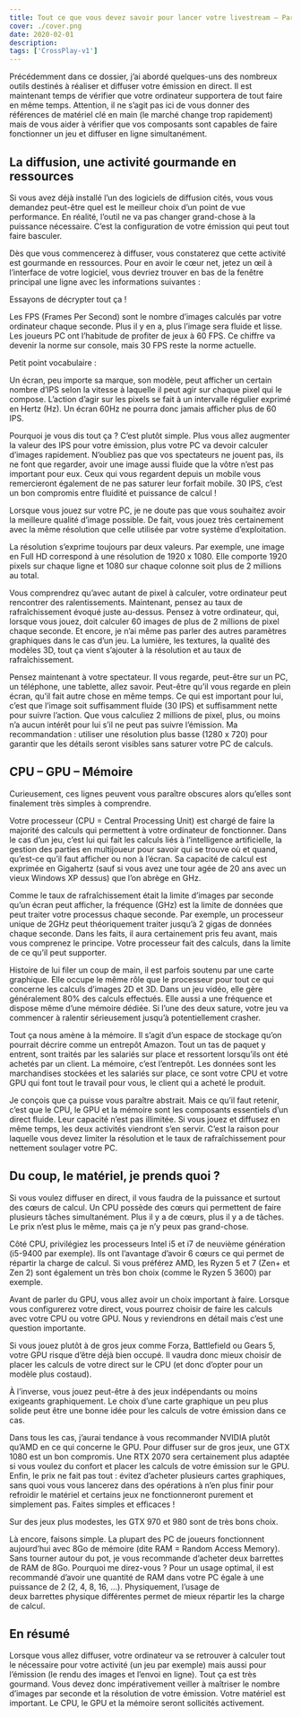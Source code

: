 ```yaml
---
title: Tout ce que vous devez savoir pour lancer votre livestream – Partie 4
cover: ./cover.png
date: 2020-02-01
description: 
tags: ['CrossPlay-v1']
---
```

Précédemment dans ce dossier, j’ai abordé quelques-uns des nombreux outils destinés à réaliser et diffuser votre émission en direct. Il est maintenant temps de vérifier que votre ordinateur supportera de tout faire en même temps. Attention, il ne s’agit pas ici de vous donner des références de matériel clé en main (le marché change trop rapidement) mais de vous aider à vérifier que vos composants sont capables de faire fonctionner un jeu et diffuser en ligne simultanément. 

## La diffusion, une activité gourmande en ressources 
Si vous avez déjà installé l’un des logiciels de diffusion cités, vous vous demandez peut-être quel est le meilleur choix d’un point de vue performance. En réalité, l’outil ne va pas changer grand-chose à la puissance nécessaire. C’est la configuration de votre émission qui peut tout faire basculer. 

Dès que vous commencerez à diffuser, vous constaterez que cette activité est gourmande en ressources. Pour en avoir le cœur net, jetez un œil à l’interface de votre logiciel, vous devriez trouver en bas de la fenêtre principal une ligne avec les informations suivantes : 

Essayons de décrypter tout ça ! 

Les FPS (Frames Per Second) sont le nombre d’images calculés par votre ordinateur chaque seconde. Plus il y en a, plus l’image sera fluide et lisse. Les joueurs PC ont l’habitude de profiter de jeux à 60 FPS. Ce chiffre va devenir la norme sur console, mais 30 FPS reste la norme actuelle. 

Petit point vocabulaire :  

Un écran, peu importe sa marque, son modèle, peut afficher un certain nombre d’IPS selon la vitesse à laquelle il peut agir sur chaque pixel qui le compose. L’action d’agir sur les pixels se fait à un intervalle régulier exprimé en Hertz (Hz). Un écran 60Hz ne pourra donc jamais afficher plus de 60 IPS. 

Pourquoi je vous dis tout ça ? C’est plutôt simple. Plus vous allez augmenter la valeur des IPS pour votre émission, plus votre PC va devoir calculer d’images rapidement. N’oubliez pas que vos spectateurs ne jouent pas, ils ne font que regarder, avoir une image aussi fluide que la vôtre n’est pas important pour eux. Ceux qui vous regardent depuis un mobile vous remercieront également de ne pas saturer leur forfait mobile. 30 IPS, c’est un bon compromis entre fluidité et puissance de calcul ! 

Lorsque vous jouez sur votre PC, je ne doute pas que vous souhaitez avoir la meilleure qualité d’image possible. De fait, vous jouez très certainement avec la même résolution que celle utilisée par votre système d’exploitation. 

La résolution s’exprime toujours par deux valeurs. Par exemple, une image en Full HD correspond à une résolution de 1920 x 1080. Elle comporte 1920 pixels sur chaque ligne et 1080 sur chaque colonne soit plus de 2 millions au total. 

Vous comprendrez qu’avec autant de pixel à calculer, votre ordinateur peut rencontrer des ralentissements. Maintenant, pensez au taux de rafraîchissement évoqué juste au-dessus. Pensez à votre ordinateur, qui, lorsque vous jouez, doit calculer 60 images de plus de 2 millions de pixel chaque seconde. Et encore, je n’ai même pas parler des autres paramètres graphiques dans le cas d’un jeu. La lumière, les textures, la qualité des modèles 3D, tout ça vient s’ajouter à la résolution et au taux de rafraîchissement.  

Pensez maintenant à votre spectateur. Il vous regarde, peut-être sur un PC, un téléphone, une tablette, allez savoir. Peut-être qu’il vous regarde en plein écran, qu’il fait autre chose en même temps. Ce qui est important pour lui, c’est que l’image soit suffisamment fluide (30 IPS) et suffisamment nette pour suivre l’action. Que vous calculiez 2 millions de pixel, plus, ou moins n’a aucun intérêt pour lui s’il ne peut pas suivre l’émission. Ma recommandation : utiliser une résolution plus basse (1280 x 720) pour garantir que les détails seront visibles sans saturer votre PC de calculs. 

## CPU – GPU – Mémoire 
Curieusement, ces lignes peuvent vous paraître obscures alors qu’elles sont finalement très simples à comprendre. 

Votre processeur (CPU = Central Processing Unit) est chargé de faire la majorité des calculs qui permettent à votre ordinateur de fonctionner. Dans le cas d’un jeu, c’est lui qui fait les calculs liés à l’intelligence artificielle, la gestion des parties en multijoueur pour savoir qui se trouve où et quand, qu’est-ce qu’il faut afficher ou non à l’écran. Sa capacité de calcul est exprimée en Gigahertz (sauf si vous avez une tour agée de 20 ans avec un vieux Windows XP dessus) que l’on abrège en GHz. 

Comme le taux de rafraîchissement était la limite d’images par seconde qu’un écran peut afficher, la fréquence (GHz) est la limite de données que peut traiter votre processus chaque seconde. Par exemple, un processeur unique de 2GHz peut théoriquement traiter jusqu’à 2 gigas de données chaque seconde. Dans les faits, il aura certainement pris feu avant, mais vous comprenez le principe. Votre processeur fait des calculs, dans la limite de ce qu’il peut supporter. 

Histoire de lui filer un coup de main, il est parfois soutenu par une carte graphique. Elle occupe le même rôle que le processeur pour tout ce qui concerne les calculs d’images 2D et 3D. Dans un jeu vidéo, elle gère généralement 80% des calculs effectués. Elle aussi a une fréquence et dispose même d’une mémoire dédiée. Si l’une des deux sature, votre jeu va commencer à ralentir sérieusement jusqu’à potentiellement crasher. 

Tout ça nous amène à la mémoire. Il s’agit d’un espace de stockage qu’on pourrait décrire comme un entrepôt Amazon. Tout un tas de paquet y entrent, sont traités par les salariés sur place et ressortent lorsqu’ils ont été achetés par un client. La mémoire, c’est l’entrepôt. Les données sont les marchandises stockées et les salariés sur place, ce sont votre CPU et votre GPU qui font tout le travail pour vous, le client qui a acheté le produit. 

Je conçois que ça puisse vous paraître abstrait. Mais ce qu’il faut retenir, c’est que le CPU, le GPU et la mémoire sont les composants essentiels d’un direct fluide. Leur capacité n’est pas illimitée. Si vous jouez et diffusez en même temps, les deux activités viendront s’en servir. C’est la raison pour laquelle vous devez limiter la résolution et le taux de rafraîchissement pour nettement soulager votre PC. 

## Du coup, le matériel, je prends quoi ? 
Si vous voulez diffuser en direct, il vous faudra de la puissance et surtout des cœurs de calcul. Un CPU possède des cœurs qui permettent de faire plusieurs tâches simultanément. Plus il y a de cœurs, plus il y a de tâches. Le prix n’est plus le même, mais ça je n’y peux pas grand-chose. 

Côté CPU, privilégiez les processeurs Intel i5 et i7 de neuvième génération (i5-9400 par exemple). Ils ont l’avantage d’avoir 6 cœurs ce qui permet de répartir la charge de calcul. Si vous préférez AMD, les Ryzen 5 et 7 (Zen+ et Zen 2) sont également un très bon choix (comme le Ryzen 5 3600) par exemple. 

Avant de parler du GPU, vous allez avoir un choix important à faire. Lorsque vous configurerez votre direct, vous pourrez choisir de faire les calculs avec votre CPU ou votre GPU. Nous y reviendrons en détail mais c’est une question importante.  

Si vous jouez plutôt à de gros jeux comme Forza, Battlefield ou Gears 5, votre GPU risque d’être déjà bien occupé. Il vaudra donc mieux choisir de placer les calculs de votre direct sur le CPU (et donc d’opter pour un modèle plus costaud).  

À l’inverse, vous jouez peut-être à des jeux indépendants ou moins exigeants graphiquement. Le choix d’une carte graphique un peu plus solide peut être une bonne idée pour les calculs de votre émission dans ce cas. 

Dans tous les cas, j’aurai tendance à vous recommander NVIDIA plutôt qu’AMD en ce qui concerne le GPU. Pour diffuser sur de gros jeux, une GTX 1080 est un bon compromis. Une RTX 2070 sera certainement plus adaptée si vous voulez du confort et placer les calculs de votre émission sur le GPU. Enfin, le prix ne fait pas tout : évitez d’acheter plusieurs cartes graphiques, sans quoi vous vous lancerez dans des opérations à n’en plus finir pour refroidir le matériel et certains jeux ne fonctionneront purement et simplement pas. Faites simples et efficaces ! 

Sur des jeux plus modestes, les GTX 970 et 980 sont de très bons choix. 

Là encore, faisons simple. La plupart des PC de joueurs fonctionnent aujourd’hui avec 8Go de mémoire (dite RAM = Random Access Memory). Sans tourner autour du pot, je vous recommande d’acheter deux barrettes de RAM de 8Go. Pourquoi me direz-vous ? Pour un usage optimal, il est recommandé d’avoir une quantité de RAM dans votre PC égale à une puissance de 2 (2, 4, 8, 16, …). Physiquement, l’usage de deux barrettes physique différentes permet de mieux répartir les la charge de calcul. 

## En résumé 
Lorsque vous allez diffuser, votre ordinateur va se retrouver à calculer tout le nécessaire pour votre activité (un jeu par exemple) mais aussi pour l’émission (le rendu des images et l’envoi en ligne). Tout ça est très gourmand. Vous devez donc impérativement veiller à maîtriser le nombre d’images par seconde et la résolution de votre émission. Votre matériel est important. Le CPU, le GPU et la mémoire seront sollicités activement. 

